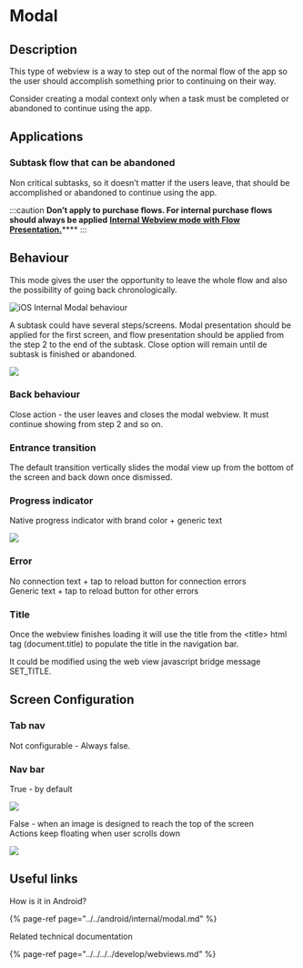 # Modal

## Description

This type of webview is a way to step out of the normal flow of the app so the user should accomplish something prior to continuing on their way.

Consider creating a modal context only when a task must be completed or abandoned to continue using the app.

## **Applications**

### **Subtask flow that can be abandoned**

Non critical subtasks, so it doesn’t matter if the users leave, that should be accomplished or abandoned to continue using the app.

:::caution
**Don’t apply to purchase flows. For internal purchase flows should always be applied** [**Internal Webview mode with Flow Presentation.**](flow.md)\*\*\*\*
:::

## **Behaviour**

This mode gives the user the opportunity to leave the whole flow and also the possibility of going back chronologically.

![iOS Internal Modal behaviour](../../img/ios_internal_modal.png)

A subtask could have several steps/screens. Modal presentation should be applied for the first screen, and flow presentation should be applied from the step 2 to the end of the subtask. Close option will remain until de subtask is finished or abandoned.

![](../../img/ios_internal_modal_subtask.png)

### **Back behaviour**

Close action - the user leaves and closes the modal webview. It must continue showing from step 2 and so on.

### **Entrance transition**

The default transition vertically slides the modal view up from the bottom of the screen and back down once dismissed.

### **Progress indicator**

Native progress indicator with brand color + generic text

![](../../img/ios_progress-indicator.png)

### Error

No connection text + tap to reload button for connection errors  
Generic text + tap to reload button for other errors

### Title

Once the webview finishes loading it will use the title from the &lt;title&gt; html tag \(document.title\) to populate the title in the navigation bar.

It could be modified using the web view javascript bridge message SET\_TITLE.

## Screen Configuration

### Tab nav

Not configurable - Always false.

### Nav bar

True - by default

![](../../img/ios_internal_modal_navbar_true.png)

False - when an image is designed to reach the top of the screen  
Actions keep floating when user scrolls down

![](../../img/ios_internal_modal_navbar_false.png)

## Useful links <a id="useful-links"></a>

How is it in Android?

{% page-ref page="../../android/internal/modal.md" %}

 Related technical documentation

{% page-ref page="../../../../develop/webviews.md" %}

  



